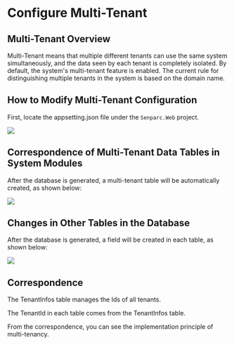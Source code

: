 # Configure Multi-Tenant

## Multi-Tenant Overview

Multi-Tenant means that multiple different tenants can use the same system simultaneously, and the data seen by each tenant is completely isolated. By default, the system's multi-tenant feature is enabled. The current rule for distinguishing multiple tenants in the system is based on the domain name.

## How to Modify Multi-Tenant Configuration

First, locate the appsetting.json file under the `Senparc.Web` project.

<img src="./images/config-mutil-tenant.png" />

## Correspondence of Multi-Tenant Data Tables in System Modules

After the database is generated, a multi-tenant table will be automatically created, as shown below:

<img src="./images/mutil-tenant-table.png" />

## Changes in Other Tables in the Database

After the database is generated, a field will be created in each table, as shown below:

<img src="./images/mutil-tenant-table-field.png" />

## Correspondence

The TenantInfos table manages the Ids of all tenants.

The TenantId in each table comes from the TenantInfos table.

From the correspondence, you can see the implementation principle of multi-tenancy.
